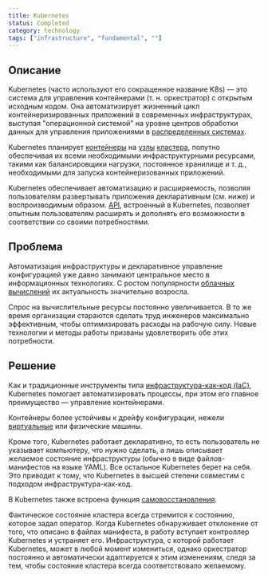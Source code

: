 ```yaml
---
title: Kubernetes
status: Completed
category: technology
tags: ["infrastructure", "fundamental", ""]
---
```


## Описание

Kubernetes (часто используют его сокращенное название K8s) — это система для управления контейнерами (т. н. оркестратор) с открытым исходным кодом.
Она автоматизирует жизненный цикл контейнеризированных приложений в современных инфраструктурах, выступая "операционной системой" на уровне центров обработки данных для управления приложениями в [распределенных системах](/distributed-systems/).

Kubernetes планирует [контейнеры](/container/) на [узлы](/nodes/) [кластера](/cluster/), попутно обеспечивая их всеми необходимыми инфраструктурными ресурсами, такими как балансировщики нагрузки, постоянное хранилище и т. д., необходимыми для запуска контейнеризованных приложений.

Kubernetes обеспечивает автоматизацию и расширяемость, позволяя пользователям развертывать приложения декларативным (см. ниже) и воспроизводимым образом.
[API](/application-programming-interface/), встроенный в Kubernetes, позволяет опытным пользователям расширять и дополнять его возможности в соответствии со своими потребностями.

## Проблема

Автоматизация инфраструктуры и декларативное управление конфигурацией уже давно занимают центральное место в информационных технологиях. С ростом популярности [облачных вычислений](/cloud-computing/) их актуальность значительно возросла. 

Спрос на вычислительные ресурсы постоянно увеличивается. В то же время организации стараются сделать труд инженеров максимально эффективным, чтобы оптимизировать расходы на рабочую силу. Новые технологии и методы работы призваны удовлетворить обе этих потребности.

## Решение

Как и традиционные инструменты типа [инфраструктура-как-код (IaC)](/infrastructure-as-code/), Kubernetes помогает автоматизировать процессы, при этом его главное преимущество — управление контейнерами.

Контейнеры более устойчивы к дрейфу конфигурации, нежели [виртуальные](/virtual-machine/) или физические машины.

Кроме того, Kubernetes работает декларативно, то есть пользователь не указывает компьютеру, что нужно сделать, а лишь описывает желаемое состояние инфраструктуры (обычно в виде файлов-манифестов на языке YAML).
Все остальное Kubernetes берет на себя.
Это приводит к тому, что Kubernetes в высшей степени совместим с подходом инфраструктура-как-код.

В Kubernetes также встроена функция [самовосстановления](/self-healing/).

Фактическое состояние кластера всегда стремится к состоянию, которое задал оператор.
Когда Kubernetes обнаруживает отклонение от того, что описано в файлах манифеста, в работу вступает контроллер Kubernetes и устраняет его.
Инфраструктура, с которой работает Kubernetes, может в любой момент измениться, однако оркестратор постоянно и автоматически адаптируется к этим изменениям, следя за тем, чтобы состояние кластера всегда соответствовало желаемому.
